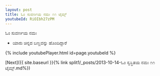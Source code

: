 ```yaml
---
layout: post
title: ಓಂ ಸುವರ್ಣಯ ನಮಃ ೧೧ ಟೈಮ್ಸ್
youtubeId: RiOIbh27zPM
---
```

 
 
 ಓಂ ಸುವರ್ಣಯ ನಮಃ  
 
 -  ಯಾರು ಚಿನ್ನದ ಬಣ್ಣವನ್ನು ಹೊಂದಿದ್ದಾರೆ 
 
  
 
  
 
 
 
 
 
 


{% include youtubePlayer.html id=page.youtubeId %}
 
[Next]({{ site.baseurl }}{% link  split1/_posts/2013-10-14-ಓಂ ಸ್ವಸ್ಥಿತಯ ನಮಃ ೧೧ ಟೈಮ್ಸ್.md%})
 
